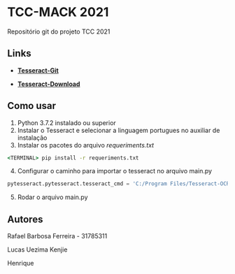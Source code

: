 # TCC-MACK 2021
Repositório git do projeto TCC 2021

## **Links**
 - [**Tesseract-Git**](https://github.com/tesseract-ocr/tessdoc)

 - [**Tesseract-Download**](https://github.com/UB-Mannheim/tesseract/wiki)

## **Como usar**
1. Python 3.7.2 instalado ou superior
2. Instalar o Tesseract e selecionar a linguagem portugues no auxiliar de instalação
3. Instalar os pacotes do arquivo *requeriments.txt*

```cmd
<TERMINAL> pip install -r requeriments.txt
```
4. Configurar o caminho para importar o tesseract no arquivo main.py

```py
pytesseract.pytesseract.tesseract_cmd = 'C:/Program Files/Tesseract-OCR/tesseract.exe'
```
5. Rodar o arquivo main.py

## **Autores**

Rafael Barbosa Ferreira - 31785311

Lucas Uezima Kenjie

Henrique